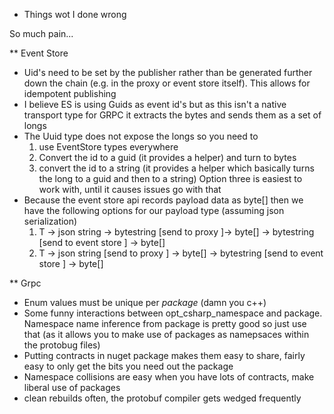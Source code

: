 * Things wot I done wrong

So much pain...

** Event Store
- Uid's need to be set by the publisher rather than be generated further down the chain (e.g. in the proxy or event store itself). This allows for idempotent publishing
- I believe ES is using Guids as event id's but as this isn't a native transport type for GRPC it extracts the bytes and sends them as a set of longs
- The Uuid type does not expose the longs so you need to 
	1. use EventStore types everywhere
	2. Convert the id to a guid (it provides a helper) and turn to bytes
	3. convert the id to a string (it provides a helper which basically turns the long to a guid and then to a string)
  Option three is easiest to work with, until it causes issues go with that
- Because the event store api records payload data as byte[] then we have the following options for our payload type (assuming json serialization)
	1. T -> json string -> bytestring [send to proxy ]-> byte[] -> bytestring [send to event store ] -> byte[]
	2. T -> json string [send to proxy ] -> byte[] -> bytestring [send to event store ] -> byte[]

** Grpc
- Enum values must be unique per *package* (damn you c++)
- Some funny interactions between opt_csharp_namespace and package. Namespace name inference from package is pretty good so just use that (as it allows you to make use of packages as namepsaces within the protobug files)
- Putting contracts in nuget package makes them easy to share, fairly easy to only get the bits you need out the package
- Namespace collisions are easy when you have lots of contracts, make liberal use of packages
- clean rebuilds often, the protobuf compiler gets wedged frequently